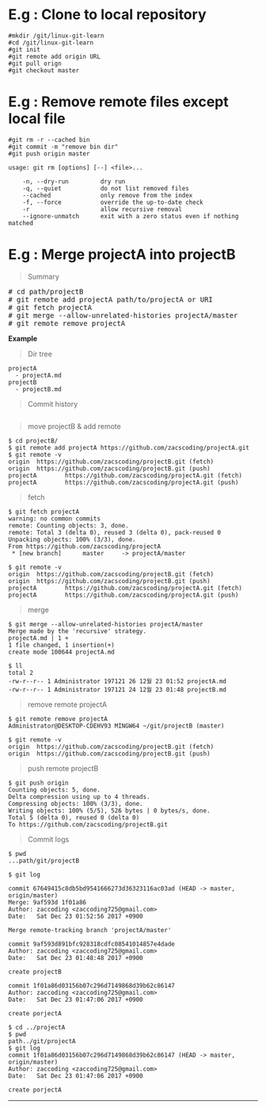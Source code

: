 # E.g : Clone to local repository

```#mkdir /git/linux-git-learn```  
```#cd /git/linux-git-learn```  
```#git init```  
```#git remote add origin URL```  
```#git pull orign```  
```#git checkout master```  


# E.g : Remove remote files except local file

```#git rm -r --cached bin```  
```#git commit -m "remove bin dir"```  
```#git push origin master```

```[root@localhost linux-git-learn]# git rm -r --help
usage: git rm [options] [--] <file>...

    -n, --dry-run         dry run
    -q, --quiet           do not list removed files
    --cached              only remove from the index
    -f, --force           override the up-to-date check
    -r                    allow recursive removal
    --ignore-unmatch      exit with a zero status even if nothing matched
```


# E.g : Merge projectA into projectB

> Summary

<pre>
# cd path/projectB
# git remote add projectA path/to/projectA or URI
# git fetch projectA
# git merge --allow-unrelated-histories projectA/master
# git remote remove projectA
</pre>

**Example**  

> Dir tree

```
projectA
  - projectA.md
projectB
  - projectB.md
```

> Commit history

```
```

> move projectB & add remote

```
$ cd projectB/
$ git remote add projectA https://github.com/zacscoding/projectA.git
$ git remote -v
origin  https://github.com/zacscoding/projectB.git (fetch)
origin  https://github.com/zacscoding/projectB.git (push)
projectA        https://github.com/zacscoding/projectA.git (fetch)
projectA        https://github.com/zacscoding/projectA.git (push)
```

> fetch

```
$ git fetch projectA
warning: no common commits
remote: Counting objects: 3, done.
remote: Total 3 (delta 0), reused 3 (delta 0), pack-reused 0
Unpacking objects: 100% (3/3), done.
From https://github.com/zacscoding/projectA
 * [new branch]      master     -> projectA/master

$ git remote -v
origin  https://github.com/zacscoding/projectB.git (fetch)
origin  https://github.com/zacscoding/projectB.git (push)
projectA        https://github.com/zacscoding/projectA.git (fetch)
projectA        https://github.com/zacscoding/projectA.git (push) 
```

> merge

```
$ git merge --allow-unrelated-histories projectA/master
Merge made by the 'recursive' strategy.
projectA.md | 1 +
1 file changed, 1 insertion(+)
create mode 100644 projectA.md

$ ll
total 2
-rw-r--r-- 1 Administrator 197121 26 12월 23 01:52 projectA.md
-rw-r--r-- 1 Administrator 197121 24 12월 23 01:48 projectB.md
```

> remove remote projectA

```
$ git remote remove projectA
Administrator@DESKTOP-CDEHV93 MINGW64 ~/git/projectB (master)

$ git remote -v
origin  https://github.com/zacscoding/projectB.git (fetch)
origin  https://github.com/zacscoding/projectB.git (push)
```

> push remote projectB

```
$ git push origin
Counting objects: 5, done.
Delta compression using up to 4 threads.
Compressing objects: 100% (3/3), done.
Writing objects: 100% (5/5), 526 bytes | 0 bytes/s, done.
Total 5 (delta 0), reused 0 (delta 0)
To https://github.com/zacscoding/projectB.git
```

> Commit logs

```
$ pwd
...path/git/projectB

$ git log

commit 67649415c8db5bd9541666273d36323116ac03ad (HEAD -> master, origin/master)
Merge: 9af593d 1f01a86
Author: zaccoding <zaccoding725@gmail.com>
Date:   Sat Dec 23 01:52:56 2017 +0900

Merge remote-tracking branch 'projectA/master'

commit 9af593d891bfc928318cdfc08541014857e4dade
Author: zaccoding <zaccoding725@gmail.com>
Date:   Sat Dec 23 01:48:48 2017 +0900

create projectB

commit 1f01a86d03156b07c296d7149868d39b62c86147
Author: zaccoding <zaccoding725@gmail.com>
Date:   Sat Dec 23 01:47:06 2017 +0900

create porjectA

$ cd ../projectA
$ pwd
path../git/projectA
$ git log
commit 1f01a86d03156b07c296d7149868d39b62c86147 (HEAD -> master, origin/master)
Author: zaccoding <zaccoding725@gmail.com>
Date:   Sat Dec 23 01:47:06 2017 +0900

create porjectA
```

---
